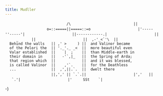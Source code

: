 ```yaml
---
title: Mudller
---
```


`                            /\`
`                            ||`
`                   o=::=====||=====::=o`
`                     |'-----''-----'|`
`                     ||------------.|`
`                     ||     _      ||`
``                      ||  ,-'_<`'\  || ``
`  Behind the walls   || ,' >     ) ||  and Valinor became`
`  of the Pelori the  || '._'._ _<  ||  more beautiful even`
`  Valar established  ||    |  ;    ||  than Middle-earth in`
``   their domain in    ||   -'`,|_   ||  the Spring of Arda; ``
`  that region which  ||            ||  and it was blessed,`
``   is called Valinor  ||    ,'`.    ||  for the Deathless ``
``   ...                ||  ,',||.`.  ||  dwelt there ``
``                      ||,',' || `.`.|| ``
``                      |','   ||   `.'| ``
``                      |'     SSt    `| ``

-)